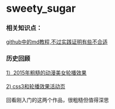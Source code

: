 # sweety_sugar

<h3>相关知识点：</h3>
<a href="http://blog.csdn.net/kaitiren/article/details/38513715">github中的md教程,不过实践证明有些不合适</a><br>

<h3>历史回顾</h3>
<div><a href="http://htmlpreview.github.com/?https://github.com/SweetyLv/sweety_projects/blob/master/beauty_girl/index.html" target="_blank"><img src="" />1）2015年粗糙的动漫美女轮播效果</a></div></br>
<div><a href="http://htmlpreview.github.io/?https://github.com/SweetyLv/sweety_projects/blob/master/cross/index.html" target="_blank"><img src="" />2) css3和轮播效果活动页</a></div></br>
<a>回看刚入门的这两个作品，很粗糙但值得深思</a>







